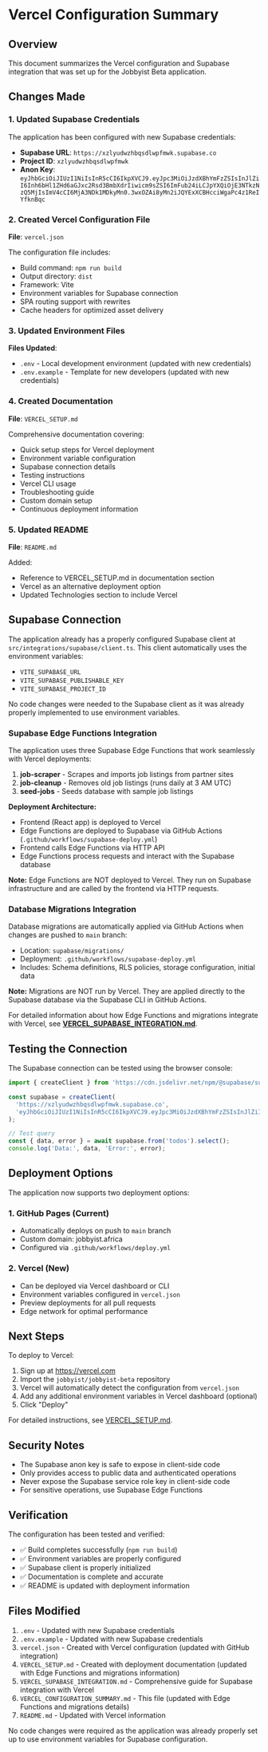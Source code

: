 # Vercel Configuration Summary

## Overview

This document summarizes the Vercel configuration and Supabase integration that was set up for the Jobbyist Beta application.

## Changes Made

### 1. Updated Supabase Credentials

The application has been configured with new Supabase credentials:

- **Supabase URL**: `https://xzlyudwzhbqsdlwpfmwk.supabase.co`
- **Project ID**: `xzlyudwzhbqsdlwpfmwk`
- **Anon Key**: `eyJhbGciOiJIUzI1NiIsInR5cCI6IkpXVCJ9.eyJpc3MiOiJzdXBhYmFzZSIsInJlZiI6Inh6bHl1ZHd6aGJxc2Rsd3BmbXdrIiwicm9sZSI6ImFub24iLCJpYXQiOjE3NTkzNzQ5MjIsImV4cCI6MjA3NDk1MDkyMn0.3wxOZAi8yMn2iJQYExXCBHcciWgaPc4z1ReIYfknBqc`

### 2. Created Vercel Configuration File

**File**: `vercel.json`

The configuration file includes:
- Build command: `npm run build`
- Output directory: `dist`
- Framework: Vite
- Environment variables for Supabase connection
- SPA routing support with rewrites
- Cache headers for optimized asset delivery

### 3. Updated Environment Files

**Files Updated**:
- `.env` - Local development environment (updated with new credentials)
- `.env.example` - Template for new developers (updated with new credentials)

### 4. Created Documentation

**File**: `VERCEL_SETUP.md`

Comprehensive documentation covering:
- Quick setup steps for Vercel deployment
- Environment variable configuration
- Supabase connection details
- Testing instructions
- Vercel CLI usage
- Troubleshooting guide
- Custom domain setup
- Continuous deployment information

### 5. Updated README

**File**: `README.md`

Added:
- Reference to VERCEL_SETUP.md in documentation section
- Vercel as an alternative deployment option
- Updated Technologies section to include Vercel

## Supabase Connection

The application already has a properly configured Supabase client at `src/integrations/supabase/client.ts`. This client automatically uses the environment variables:

- `VITE_SUPABASE_URL`
- `VITE_SUPABASE_PUBLISHABLE_KEY`
- `VITE_SUPABASE_PROJECT_ID`

No code changes were needed to the Supabase client as it was already properly implemented to use environment variables.

### Supabase Edge Functions Integration

The application uses three Supabase Edge Functions that work seamlessly with Vercel deployments:

1. **job-scraper** - Scrapes and imports job listings from partner sites
2. **job-cleanup** - Removes old job listings (runs daily at 3 AM UTC)
3. **seed-jobs** - Seeds database with sample job listings

**Deployment Architecture:**
- Frontend (React app) is deployed to Vercel
- Edge Functions are deployed to Supabase via GitHub Actions (`.github/workflows/supabase-deploy.yml`)
- Frontend calls Edge Functions via HTTP API
- Edge Functions process requests and interact with the Supabase database

**Note:** Edge Functions are NOT deployed to Vercel. They run on Supabase infrastructure and are called by the frontend via HTTP requests.

### Database Migrations Integration

Database migrations are automatically applied via GitHub Actions when changes are pushed to `main` branch:

- Location: `supabase/migrations/`
- Deployment: `.github/workflows/supabase-deploy.yml`
- Includes: Schema definitions, RLS policies, storage configuration, initial data

**Note:** Migrations are NOT run by Vercel. They are applied directly to the Supabase database via the Supabase CLI in GitHub Actions.

For detailed information about how Edge Functions and migrations integrate with Vercel, see **[VERCEL_SUPABASE_INTEGRATION.md](VERCEL_SUPABASE_INTEGRATION.md)**.

## Testing the Connection

The Supabase connection can be tested using the browser console:

```javascript
import { createClient } from 'https://cdn.jsdelivr.net/npm/@supabase/supabase-js/+esm';

const supabase = createClient(
  'https://xzlyudwzhbqsdlwpfmwk.supabase.co',
  'eyJhbGciOiJIUzI1NiIsInR5cCI6IkpXVCJ9.eyJpc3MiOiJzdXBhYmFzZSIsInJlZiI6Inh6bHl1ZHd6aGJxc2Rsd3BmbXdrIiwicm9sZSI6ImFub24iLCJpYXQiOjE3NTkzNzQ5MjIsImV4cCI6MjA3NDk1MDkyMn0.3wxOZAi8yMn2iJQYExXCBHcciWgaPc4z1ReIYfknBqc'
);

// Test query
const { data, error } = await supabase.from('todos').select();
console.log('Data:', data, 'Error:', error);
```

## Deployment Options

The application now supports two deployment options:

### 1. GitHub Pages (Current)
- Automatically deploys on push to `main` branch
- Custom domain: jobbyist.africa
- Configured via `.github/workflows/deploy.yml`

### 2. Vercel (New)
- Can be deployed via Vercel dashboard or CLI
- Environment variables configured in `vercel.json`
- Preview deployments for all pull requests
- Edge network for optimal performance

## Next Steps

To deploy to Vercel:

1. Sign up at https://vercel.com
2. Import the `jobbyist/jobbyist-beta` repository
3. Vercel will automatically detect the configuration from `vercel.json`
4. Add any additional environment variables in Vercel dashboard (optional)
5. Click "Deploy"

For detailed instructions, see [VERCEL_SETUP.md](VERCEL_SETUP.md).

## Security Notes

- The Supabase anon key is safe to expose in client-side code
- Only provides access to public data and authenticated operations
- Never expose the Supabase service role key in client-side code
- For sensitive operations, use Supabase Edge Functions

## Verification

The configuration has been tested and verified:
- ✅ Build completes successfully (`npm run build`)
- ✅ Environment variables are properly configured
- ✅ Supabase client is properly initialized
- ✅ Documentation is complete and accurate
- ✅ README is updated with deployment information

## Files Modified

1. `.env` - Updated with new Supabase credentials
2. `.env.example` - Updated with new Supabase credentials
3. `vercel.json` - Created with Vercel configuration (updated with GitHub integration)
4. `VERCEL_SETUP.md` - Created with deployment documentation (updated with Edge Functions and migrations information)
5. `VERCEL_SUPABASE_INTEGRATION.md` - Comprehensive guide for Supabase integration with Vercel
6. `VERCEL_CONFIGURATION_SUMMARY.md` - This file (updated with Edge Functions and migrations details)
7. `README.md` - Updated with Vercel information

No code changes were required as the application was already properly set up to use environment variables for Supabase configuration.
